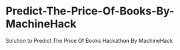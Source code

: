 # Predict-The-Price-Of-Books-By-MachineHack
Solution to Predict The Price Of Books Hackathon By MachineHack
